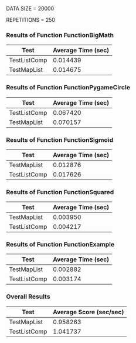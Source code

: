 DATA SIZE = 20000

REPETITIONS = 250


### Results of Function FunctionBigMath

|             Test             |      Average Time (sec)      |
|------------------------------|------------------------------|
|TestListComp                  |0.014439                      |
|TestMapList                   |0.014675                      |

### Results of Function FunctionPygameCircle

|             Test             |      Average Time (sec)      |
|------------------------------|------------------------------|
|TestListComp                  |0.067420                      |
|TestMapList                   |0.070157                      |

### Results of Function FunctionSigmoid

|             Test             |      Average Time (sec)      |
|------------------------------|------------------------------|
|TestMapList                   |0.012876                      |
|TestListComp                  |0.017626                      |

### Results of Function FunctionSquared

|             Test             |      Average Time (sec)      |
|------------------------------|------------------------------|
|TestMapList                   |0.003950                      |
|TestListComp                  |0.004217                      |

### Results of Function FunctionExample

|             Test             |      Average Time (sec)      |
|------------------------------|------------------------------|
|TestMapList                   |0.002882                      |
|TestListComp                  |0.003174                      |
### Overall Results

|             Test             |    Average Score (sec/sec)   |
|------------------------------|------------------------------|
|TestMapList                   |0.958263                      |
|TestListComp                  |1.041737                      |
